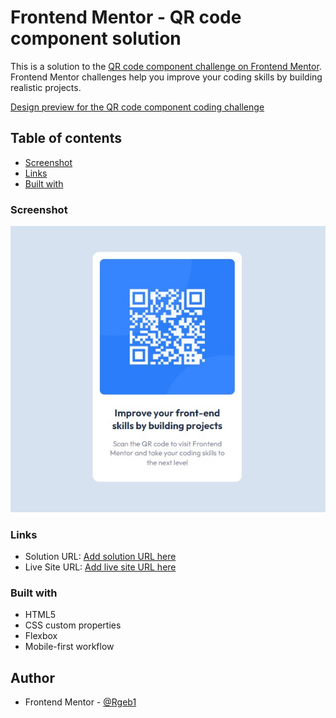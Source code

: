 # Frontend Mentor - QR code component solution

This is a solution to the [QR code component challenge on Frontend Mentor](https://www.frontendmentor.io/challenges/qr-code-component-iux_sIO_H). Frontend Mentor challenges help you improve your coding skills by building realistic projects. 

[Design preview for the QR code component coding challenge](./design/desktop-preview.jpg)

## Table of contents

  - [Screenshot](#screenshot)
  - [Links](#links)
  - [Built with](#built-with)


### Screenshot

![](./screenshot.jpg)


### Links

- Solution URL: [Add solution URL here](https://your-solution-url.com)
- Live Site URL: [Add live site URL here](https://your-live-site-url.com)


### Built with

- HTML5
- CSS custom properties
- Flexbox
- Mobile-first workflow


## Author

- Frontend Mentor - [@Rgeb1](https://www.frontendmentor.io/profile/yourusername)
